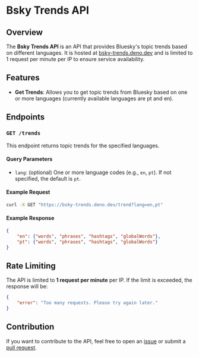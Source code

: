 # Bsky Trends API

## Overview

The **Bsky Trends API** is an API that provides Bluesky's topic trends based on different languages. It is hosted at [bsky-trends.deno.dev](https://bsky-trends.deno.dev) and is limited to 1 request per minute per IP to ensure service availability.

## Features

- **Get Trends**: Allows you to get topic trends from Bluesky based on one or more languages (currently available languages are pt and en).

## Endpoints

### `GET /trends`

This endpoint returns topic trends for the specified languages.

#### Query Parameters

- `lang`: (optional) One or more language codes (e.g., `en`, `pt`). If not specified, the default is `pt`.

#### Example Request

```bash
curl -X GET "https://bsky-trends.deno.dev/trend?lang=en,pt"
```

#### Example Response

```json
{
    "en": {"words", "phrases", "hashtags", "globalWords"},
    "pt": {"words", "phrases", "hashtags", "globalWords"}
}
```

## Rate Limiting

The API is limited to **1 request per minute** per IP. If the limit is exceeded, the response will be:

```json
{
    "error": "Too many requests. Please try again later."
}
```

## Contribution

If you want to contribute to the API, feel free to open an [issue](https://github.com/Rafael-BD/Bsky-Trends-API/issues) or submit a [pull request](https://github.com/Rafael-BD/Bsky-Trends-API/pulls).